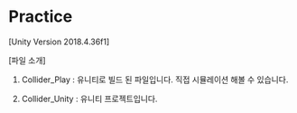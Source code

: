# Practice
 [Unity Version 2018.4.36f1]

 [파일 소개]
  1. Collider_Play : 유니티로 빌드 된 파일입니다. 직접 시뮬레이션 해볼 수 있습니다.

  2. Collider_Unity : 유니티 프로젝트입니다.
